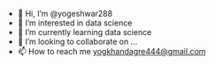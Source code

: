 - 👋 Hi, I’m @yogeshwar288
- 👀 I’m interested in data science
- 🌱 I’m currently learning data science
- 💞️ I’m looking to collaborate on ...
- 📫 How to reach me yogkhandagre444@gmail.com

<!---
yogeshwar288/yogeshwar288 is a ✨ special ✨ repository because its `README.md` (this file) appears on your GitHub profile.
You can click the Preview link to take a look at your changes.
--->

